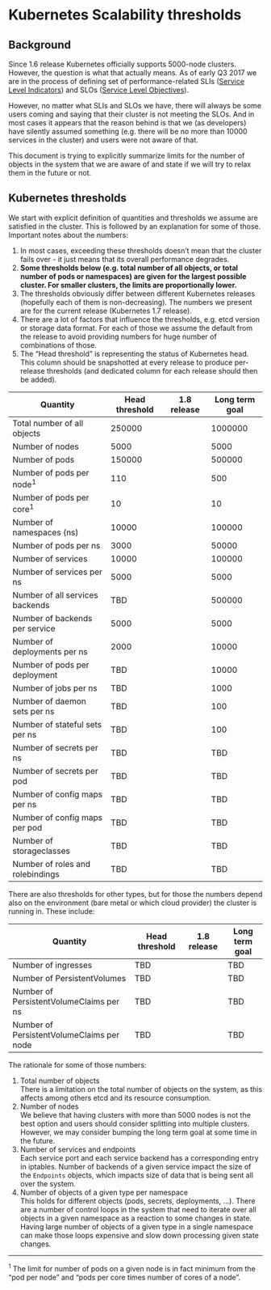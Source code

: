 # Kubernetes Scalability thresholds

## Background

Since 1.6 release Kubernetes officially supports 5000-node clusters. However,
the question is what that actually means. As of early Q3 2017 we are in the
process of defining set of performance-related SLIs ([Service Level Indicators])
and SLOs ([Service Level Objectives]).

However, no matter what SLIs and SLOs we have, there will always be some users
coming and saying that their cluster is not meeting the SLOs. And in most cases
it appears that the reason behind is that we (as developers) have silently
assumed something (e.g. there will be no more than 10000 services in the
cluster) and users were not aware of that.

This document is trying to explicitly summarize limits for the number of objects
in the system that we are aware of and state if we will try to relax them in the
future or not.

## Kubernetes thresholds

We start with explicit definition of quantities and thresholds we assume are
satisfied in the cluster. This is followed by an explanation for some of those.
Important notes about the numbers:
1. In most cases, exceeding these thresholds doesn’t mean that the cluster
   fails over - it just means that its overall performance degrades.
1. **Some thresholds below (e.g. total number of all objects, or total number of
   pods or namespaces) are given for the largest possible cluster. For smaller
   clusters, the limits are proportionally lower.**
1. The thresholds obviously differ between different Kubernetes releases
   (hopefully each of them is non-decreasing). The numbers we present are for
   the current release (Kubernetes 1.7 release).
1. There are a lot of factors that influence the thresholds, e.g. etcd version
   or storage data format. For each of those we assume the default from the
   release to avoid providing numbers for huge number of combinations of those.
1. The “Head threshold” is representing the status of Kubernetes head. This
   column should be snapshotted at every release to produce per-release
   thresholds (and dedicated column for each release should then be added).

| Quantity                            | Head threshold | 1.8 release | Long term goal |
|-------------------------------------|----------------|-------------|----------------|
| Total number of all objects         | 250000         |             | 1000000        |
| Number of nodes                     | 5000           |             | 5000           |
| Number of pods                      | 150000         |             | 500000         |
| Number of pods per node<sup>1</sup> | 110            |             | 500            |
| Number of pods per core<sup>1</sup> | 10             |             | 10             |
| Number of namespaces (ns)           | 10000          |             | 100000         |
| Number of pods per ns               | 3000           |             | 50000          |
| Number of services                  | 10000          |             | 100000         |
| Number of services per ns           | 5000           |             | 5000           |
| Number of all services backends     | TBD            |             | 500000         |
| Number of backends per service      | 5000           |             | 5000           |
| Number of deployments per ns        | 2000           |             | 10000          |
| Number of pods per deployment       | TBD            |             | 10000          |
| Number of jobs per ns               | TBD            |             | 1000           |
| Number of daemon sets per ns        | TBD            |             | 100            |
| Number of stateful sets per ns      | TBD            |             | 100            |
| Number of secrets per ns            | TBD            |             | TBD            |
| Number of secrets per pod           | TBD            |             | TBD            |
| Number of config maps per ns        | TBD            |             | TBD            |
| Number of config maps per pod       | TBD            |             | TBD            |
| Number of storageclasses            | TBD            |             | TBD            |
| Number of roles and rolebindings    | TBD            |             | TBD            |

There are also thresholds for other types, but for those the numbers depend
also on the environment (bare metal or which cloud provider) the cluster is
running in. These include:

| Quantity                                  | Head threshold | 1.8 release | Long term goal |
|-------------------------------------------|----------------|-------------|----------------|
| Number of ingresses                       | TBD            |             | TBD            |
| Number of PersistentVolumes               | TBD            |             | TBD            |
| Number of PersistentVolumeClaims per ns   | TBD            |             | TBD            |
| Number of PersistentVolumeClaims per node | TBD            |             | TBD            |


The rationale for some of those numbers:
1. Total number of objects <br/>
There is a limitation on the total number of objects on the system, as this
affects among others etcd and its resource consumption.
1. Number of nodes <br/>
We believe that having clusters with more than 5000 nodes is not the best
option and users should consider splitting into multiple clusters. However,
we may consider bumping the long term goal at some time in the future.
1. Number of services and endpoints <br/>
Each service port and each service backend has a corresponding entry in
iptables. Number of backends of a given service impact the size of the
`Endpoints` objects, which impacts size of data that is being sent all over
the system.
1. Number of objects of a given type per namespace <br/>
This holds for different objects (pods, secrets, deployments, ...). There are
a number of control loops in the system that need to iterate over all objects
in a given namespace as a reaction to some changes in state. Having large
number of objects of a given type in a single namespace can make those loops
expensive and slow down processing given state changes.

---
<sup>1</sup> The limit for number of pods on a given node is in fact minimum from the “pod per node” and “pods per core times number of cores of a node”.

[Service Level Indicators]: https://en.wikipedia.org/wiki/Service_level_indicator
[Service Level Objectives]: https://en.wikipedia.org/wiki/Service_level_objective
